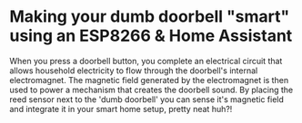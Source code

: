 # Making your dumb doorbell "smart" using an ESP8266 & Home Assistant
When you press a doorbell button, you complete an electrical circuit that allows household electricity to flow through the doorbell's internal electromagnet. The magnetic field generated by the electromagnet is then used to power a mechanism that creates the doorbell sound.
By placing the reed sensor next to the 'dumb doorbell' you can sense it's magnetic field and integrate it in your smart home setup, pretty neat huh?!

